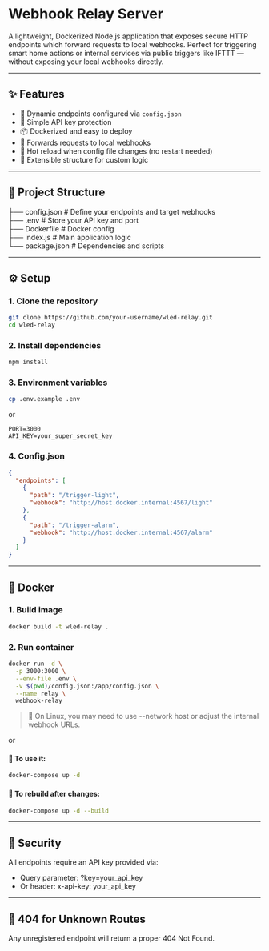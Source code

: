 # Webhook Relay Server

A lightweight, Dockerized Node.js application that exposes secure HTTP endpoints which forward requests to local webhooks. Perfect for triggering smart home actions or internal services via public triggers like IFTTT — without exposing your local webhooks directly.

---

## ✨ Features

- 🔁 Dynamic endpoints configured via `config.json`
- 🔐 Simple API key protection
- 📦 Dockerized and easy to deploy
- 🚀 Forwards requests to local webhooks
- 🔄 Hot reload when config file changes (no restart needed)
- 🧱 Extensible structure for custom logic

---

## 📁 Project Structure
├── config.json # Define your endpoints and target webhooks <br>
├── .env # Store your API key and port <br>
├── Dockerfile # Docker config <br>
├── index.js # Main application logic <br>
└── package.json # Dependencies and scripts<br>

---

## ⚙️ Setup

### 1. Clone the repository

```bash
git clone https://github.com/your-username/wled-relay.git
cd wled-relay
```

### 2. Install dependencies
```bash
npm install
```

### 3. Environment variables
```bash
cp .env.example .env
```
or
```env
PORT=3000
API_KEY=your_super_secret_key
```

### 4. Config.json
```json
{
  "endpoints": [
    {
      "path": "/trigger-light",
      "webhook": "http://host.docker.internal:4567/light"
    },
    {
      "path": "/trigger-alarm",
      "webhook": "http://host.docker.internal:4567/alarm"
    }
  ]
}
```
---

## 🐳 Docker

### 1. Build image
```bash
docker build -t wled-relay .
```

### 2. Run container
```bash
docker run -d \
  -p 3000:3000 \
  --env-file .env \
  -v $(pwd)/config.json:/app/config.json \
  --name relay \
  webhook-relay
```
> 🐧 On Linux, you may need to use --network host or adjust the internal webhook URLs.

or

#### 🧪 To use it:
```bash
docker-compose up -d
```
#### 🔄 To rebuild after changes:
```bash
docker-compose up -d --build
```

---

## 🔐 Security
All endpoints require an API key provided via:

* Query parameter: ?key=your_api_key
* Or header: x-api-key: your_api_key

---

## 🛑 404 for Unknown Routes
Any unregistered endpoint will return a proper 404 Not Found.


